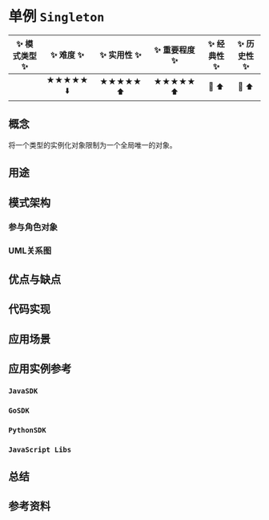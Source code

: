 # 单例 `Singleton`

| :sparkles: 模式类型 :sparkles: | :sparkles: 难度 :sparkles: | :sparkles: 实用性 :sparkles: | :sparkles: 重要程度 :sparkles: | :sparkles: 经典性 :sparkles: | :sparkles: 历史性 :sparkles: |
| :----------------------------: | :------------------------: | :--------------------------: | :----------------------------: | :--------------------------: | :--------------------------: |
|                                |     ★★★★★ :arrow_down:     |       ★★★★★ :arrow_up:       |        ★★★★★ :arrow_up:        |  :green_heart:  :arrow_up:   |  :green_heart:  :arrow_up:   |

## 概念

将一个类型的实例化对象限制为一个全局唯一的对象。

## 用途



## 模式架构



### 参与角色对象



### UML关系图



## 优点与缺点



## 代码实现



## 应用场景



## 应用实例参考

### `JavaSDK` 

### `GoSDK`

### `PythonSDK`

### `JavaScript Libs`



## 总结



## 参考资料





